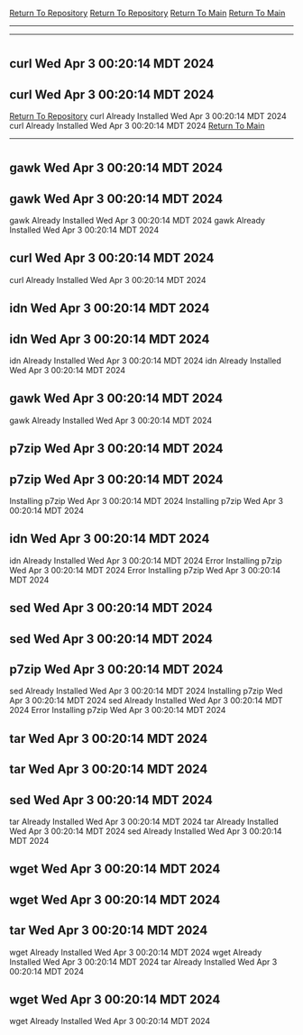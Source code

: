[Return To Repository](https://github.com/DigitalWarrior/piholeparser/)
[Return To Repository](https://github.com/DigitalWarrior/piholeparser/)
[Return To Main](https://github.com/DigitalWarrior/piholeparser/blob/master/RecentRunLogs/Mainlog.md)
[Return To Main](https://github.com/DigitalWarrior/piholeparser/blob/master/RecentRunLogs/Mainlog.md)
____________________________________
____________________________________
# 
# 
## curl Wed Apr  3 00:20:14 MDT 2024
## curl Wed Apr  3 00:20:14 MDT 2024
[Return To Repository](https://github.com/DigitalWarrior/piholeparser/)
curl Already Installed Wed Apr  3 00:20:14 MDT 2024
curl Already Installed Wed Apr  3 00:20:14 MDT 2024
[Return To Main](https://github.com/DigitalWarrior/piholeparser/blob/master/RecentRunLogs/Mainlog.md)
____________________________________
# 
## gawk Wed Apr  3 00:20:14 MDT 2024
## gawk Wed Apr  3 00:20:14 MDT 2024
gawk Already Installed Wed Apr  3 00:20:14 MDT 2024
gawk Already Installed Wed Apr  3 00:20:14 MDT 2024
## curl Wed Apr  3 00:20:14 MDT 2024
curl Already Installed Wed Apr  3 00:20:14 MDT 2024
## idn Wed Apr  3 00:20:14 MDT 2024
## idn Wed Apr  3 00:20:14 MDT 2024
idn Already Installed Wed Apr  3 00:20:14 MDT 2024
idn Already Installed Wed Apr  3 00:20:14 MDT 2024
## gawk Wed Apr  3 00:20:14 MDT 2024
gawk Already Installed Wed Apr  3 00:20:14 MDT 2024
## p7zip Wed Apr  3 00:20:14 MDT 2024
## p7zip Wed Apr  3 00:20:14 MDT 2024
Installing p7zip Wed Apr  3 00:20:14 MDT 2024
Installing p7zip Wed Apr  3 00:20:14 MDT 2024
## idn Wed Apr  3 00:20:14 MDT 2024
idn Already Installed Wed Apr  3 00:20:14 MDT 2024
Error Installing p7zip Wed Apr  3 00:20:14 MDT 2024
Error Installing p7zip Wed Apr  3 00:20:14 MDT 2024
## sed Wed Apr  3 00:20:14 MDT 2024
## sed Wed Apr  3 00:20:14 MDT 2024
## p7zip Wed Apr  3 00:20:14 MDT 2024
sed Already Installed Wed Apr  3 00:20:14 MDT 2024
Installing p7zip Wed Apr  3 00:20:14 MDT 2024
sed Already Installed Wed Apr  3 00:20:14 MDT 2024
Error Installing p7zip Wed Apr  3 00:20:14 MDT 2024
## tar Wed Apr  3 00:20:14 MDT 2024
## tar Wed Apr  3 00:20:14 MDT 2024
## sed Wed Apr  3 00:20:14 MDT 2024
tar Already Installed Wed Apr  3 00:20:14 MDT 2024
tar Already Installed Wed Apr  3 00:20:14 MDT 2024
sed Already Installed Wed Apr  3 00:20:14 MDT 2024
## wget Wed Apr  3 00:20:14 MDT 2024
## wget Wed Apr  3 00:20:14 MDT 2024
## tar Wed Apr  3 00:20:14 MDT 2024
wget Already Installed Wed Apr  3 00:20:14 MDT 2024
wget Already Installed Wed Apr  3 00:20:14 MDT 2024
tar Already Installed Wed Apr  3 00:20:14 MDT 2024
## wget Wed Apr  3 00:20:14 MDT 2024
wget Already Installed Wed Apr  3 00:20:14 MDT 2024
